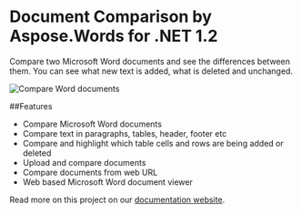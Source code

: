 # Document Comparison by Aspose.Words for .NET 1.2
Compare two Microsoft Word documents and see the differences between them. You can see what new text is added, what is deleted and unchanged.

![Compare Word documents](http://www.aspose.com/blogs/wp-content/uploads/2015/03/Blog-Post.jpg)

##Features

 - Compare Microsoft Word documents
 - Compare text in paragraphs, tables, header, footer etc
 - Compare and highlight which table cells and rows are being added or deleted
 - Upload and compare documents
 - Compare documents from web URL
 - Web based Microsoft Word document viewer

Read more on this project on our [documentation website](https://docs.aspose.com/display/barcodejava/1.1.1.+Introduction).
